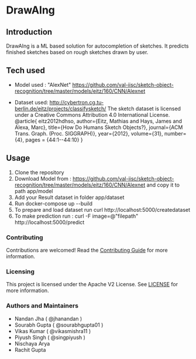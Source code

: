 # DrawAIng

## Introduction

DrawAIng is a ML based solution for autocompletion of sketches. It predicts finished sketches based on rough sketches drawn by user.

## Tech used 

* Model used : "AlexNet" https://github.com/val-iisc/sketch-object-recognition/tree/master/models/eitz/160/CNN/Alexnet

* Dataset used: http://cybertron.cg.tu-berlin.de/eitz/projects/classifysketch/
  The sketch dataset is licensed under a Creative Commons Attribution 4.0 International License.
  @article{
    eitz2012hdhso,
    author={Eitz, Mathias and Hays, James and Alexa, Marc},
    title={How Do Humans Sketch Objects?},
    journal={ACM Trans. Graph. (Proc. SIGGRAPH)},
    year={2012},
    volume={31},
    number={4},
    pages = {44:1--44:10}
  }

## Usage 

1. Clone the repository
2. Download Model from : 
   https://github.com/val-iisc/sketch-object-recognition/tree/master/models/eitz/160/CNN/Alexnet 
   and copy it to path app/model
3. Add your Result dataset in folder app/dataset
4. Run docker-compose up --build
5. To prepare and load  dataset run curl http://localhost:5000/createdataset
6. To make prediction run :  curl -F image=@"filepath"  http://localhost:5000/predict


### Contributing

Contributions are welcomed! Read the [Contributing Guide](./.github/CONTRIBUTING.md) for more information.

### Licensing

This project is licensed under the Apache V2 License. See [LICENSE](LICENSE) for more information.

### Authors and Maintainers
* Nandan Jha ( @jhanandan )
* Sourabh Gupta ( @sourabhgupta01 )
* Vikas Kumar ( @vikasmishra11 )
* Piyush Singh ( @singpiyush )
* Nischaya Arya
* Rachit Gupta
